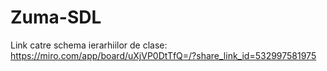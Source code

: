 # Zuma-SDL
Link catre schema ierarhiilor de clase:
https://miro.com/app/board/uXjVP0DtTfQ=/?share_link_id=532997581975
